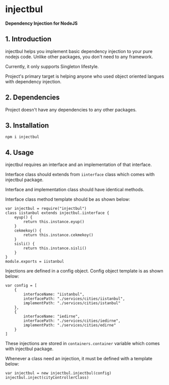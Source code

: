 # injectbul

**Dependency Injection for NodeJS**

## 1. Introduction

injectbul helps you implement basic dependency injection to your pure nodejs code. Unlike other packages, you don't need to any framework.

Currently, it only supports Singleton lifestyle.

Project's primary target is helping anyone who used object oriented langues with dependency injection.

## 2. Dependencies

Project doesn't have any dependencies to any other packages.

## 3. Installation

```
npm i injectbul
```

## 4. Usage

injectbul requires an interface and an implementation of that interface.

Interface class should extends from `iinterface` class which comes with injectbul package.

Interface and implementation class should have identical methods.

Interface class method template should be as shown below:

```
var injectbul = require("injectbul")
class iistanbul extends injectbul.iinterface {
	eyup() {
		return this.instance.eyup()
	}
	cekmekoy() {
		return this.instance.cekmekoy()
	}
	sisli() {
		return this.instance.sisli()
	}
}
module.exports = iistanbul
```

Injections are defined in a config object. Config object template is as shown below:

```
var config = [
	{
		interfaceName: "iistanbul",
		interfacePath: "./services/cities/iistanbul",
		implementPath: "./services/cities/istanbul"
	},
	{
		interfaceName: "iedirne",
		interfacePath: "./services/cities/iedirne",
		implementPath: "./services/cities/edirne"
	}
]
```

These injections are stored in `containers.container` variable which comes with injectbul package.

Whenever a class need an injection, it must be defined with a template below:

```
var injectbul = new injectbul.injectbul(config)
injectbul.inject(cityControllerClass)
```
